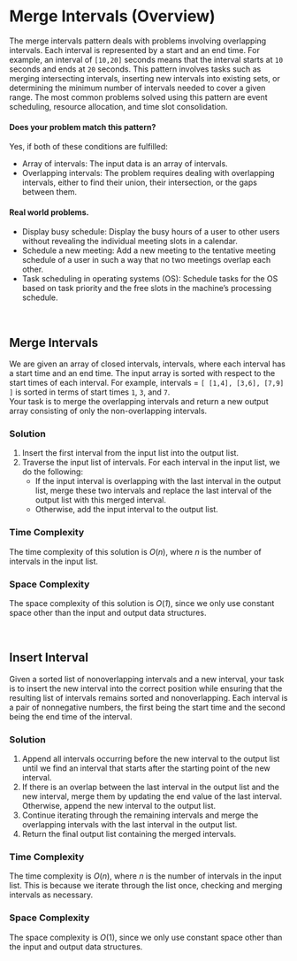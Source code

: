 # Merge Intervals (Overview)
The merge intervals pattern deals with problems involving overlapping intervals. Each interval is represented by a
start and an end time. For example, an interval of `[10,20]` seconds means that the interval starts at `10` seconds and
ends at `20` seconds. This pattern involves tasks such as merging intersecting intervals, inserting new intervals into
existing sets, or determining the minimum number of intervals needed to cover a given range. The most common problems
solved using this pattern are event scheduling, resource allocation, and time slot consolidation.

#### Does your problem match this pattern?
Yes, if both of these conditions are fulfilled:
* Array of intervals: The input data is an array of intervals.
* Overlapping intervals: The problem requires dealing with overlapping intervals, either to find their union,
their intersection, or the gaps between them.

#### Real world problems.
* Display busy schedule: Display the busy hours of a user to other users without revealing the individual meeting slots
in a calendar. 
* Schedule a new meeting: Add a new meeting to the tentative meeting schedule of a user in such a way that no two 
meetings overlap each other.
* Task scheduling in operating systems (OS): Schedule tasks for the OS based on task priority and the free slots in the
machine’s processing schedule.

<br/>

## Merge Intervals
We are given an array of closed intervals, intervals, where each interval has a start time and an end time.
The input array is sorted with respect to the start times of each interval. For example, intervals =
`[ [1,4], [3,6], [7,9] ]` is sorted in terms of start times `1`, `3`, and `7`. <br/>
Your task is to merge the overlapping intervals and return a new output array consisting of only the non-overlapping
intervals.

### Solution
1. Insert the first interval from the input list into the output list.
2. Traverse the input list of intervals. For each interval in the input list, we do the following:
   * If the input interval is overlapping with the last interval in the output list, merge these two intervals and
   replace the last interval of the output list with this merged interval.
   * Otherwise, add the input interval to the output list.

### Time Complexity
The time complexity of this solution is *O*(*n*), where *n* is the number of intervals in the input list.

### Space Complexity
The space complexity of this solution is *O*(*1*), since we only use constant space other than the input and output
data structures.

<br />

## Insert Interval 
Given a sorted list of nonoverlapping intervals and a new interval, your task is to insert the new interval into the
correct position while ensuring that the resulting list of intervals remains sorted and nonoverlapping. Each interval
is a pair of nonnegative numbers, the first being the start time and the second being the end time of the interval.

### Solution 
1. Append all intervals occurring before the new interval to the output list until we find an interval that starts
after the starting point of the new interval.
2. If there is an overlap between the last interval in the output list and the new interval, merge them by updating
the end value of the last interval. Otherwise, append the new interval to the output list.
3. Continue iterating through the remaining intervals and merge the overlapping intervals with the last interval in 
the output list.
4. Return the final output list containing the merged intervals.

### Time Complexity
The time complexity is *O*(*n*), where *n* is the number of intervals in the input list.
This is because we iterate through the list once, checking and merging intervals as necessary.

### Space Complexity
The space complexity is *O*(1), since we only use constant space other than the input and output data structures.
